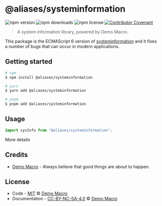# @aliases/systeminformation

![npm version](https://img.shields.io/npm/v/@aliases/systeminformation)
![npm downloads](https://img.shields.io/npm/dw/@aliases/systeminformation)
![npm license](https://img.shields.io/npm/l/@aliases/systeminformation)
[![Contributor Covenant](https://img.shields.io/badge/Contributor%20Covenant-2.1-4baaaa.svg)](https://www.contributor-covenant.org/version/2/1/code_of_conduct/)

> A system information library, powered by Demo Macro.

This package is the ECMAScript 6 version of [systeminformation](https://github.com/sebhildebrandt/systeminformation) and it fixes a number of bugs that can occur in modern applications.

## Getting started

```bash
# npm
$ npm install @aliases/systeminformation

# yarn
$ yarn add @aliases/systeminformation

# pnpm
$ pnpm add @aliases/systeminformation
```

## Usage

```ts
import sysInfo from "@aliases/systeminformation";
```

More details

## Credits

- [Demo Macro](https://github.com/DemoMacro) - Always believe that good things are about to happen.

## License

- Code - [MIT](LICENSE) &copy; [Demo Macro](https://imst.xyz/)
- Documentation - [CC-BY-NC-SA-4.0](https://creativecommons.org/licenses/by-nc-sa/4.0/) &copy; [Demo Macro](https://imst.xyz/)
